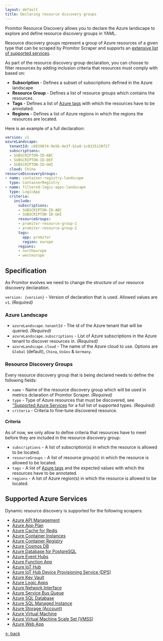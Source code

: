```yaml
---
layout: default
title: Declaring resource discovery groups
---
```


Promitor Resource Discovery allows you to declare the Azure landscape to explore and define resource discovery groups
 in YAML.

Resource discovery groups represent a group of Azure resources of a given type that can be scraped by Promitor Scraper
 and supports an [extensive list of supported services](#supported-azure-services).

As part of the resource discovery group declaration, you can choose to filter resources by adding inclusion criteria
 that resources must comply with based on:

- **Subscription** - Defines a subset of subscriptions defined in the Azure landscape
- **Resource Group** - Defines a list of resource groups which contains the resources.
- **Tags** - Defines a list of [Azure tags](https://docs.microsoft.com/en-us/azure/azure-resource-manager/management/tag-resources)
 with which the resources have to be annotated.
- **Regions** - Defines a list of Azure regions in which the regions the resources are located.

Here is an example of a full declaration:

```yaml
version: v1
azureLandscape:
  tenantId: c8819874-9e56-4e3f-b1a8-1c0325138f27
  subscriptions:
  - SUBSCRIPTON-ID-ABC
  - SUBSCRIPTON-ID-DEF
  - SUBSCRIPTON-ID-GHI
  cloud: China
resourceDiscoveryGroups:
- name: container-registry-landscape
  type: ContainerRegistry
- name: filtered-logic-apps-landscape
  type: LogicApp
  criteria:
    include:
      subscriptions:
      - SUBSCRIPTON-ID-ABC
      - SUBSCRIPTON-ID-GHI
      resourceGroups:
      - promitor-resource-group-1
      - promitor-resource-group-2
      tags:
        app: promitor
        region: europe
      regions:
      - northeurope
      - westeurope
```

## Specification

As Promitor evolves we need to change the structure of our resource discovery declaration.

`version: {version}` - Version of declaration that is used. Allowed
values are `v1`. *(Required)*

### Azure Landscape

- `azureLandscape.tenantId` - The id of the Azure tenant that will be queried. *(Required)*
- `azureLandscape.subscriptions` - List of Azure subscriptions in the Azure tenant to discover resources in. *(Required)*
- `azureLandscape.cloud` - The name of the Azure cloud to use. Options are `Global` (default), `China`, `UsGov` & `Germany`.

### Resource Discovery Groups

Every resource discovery group that is being declared needs to define the following fields:

- `name` - Name of the resource discovery group which will be used in metrics dclaration of Promitor Scraper. *(Required)*
- `type` - Type of Azure resources that must be discovered, see ["Supported Azure Services](#supported-azure-services)
 for a full list of supported types. *(Required)*
- `criteria` - Criteria to fine-tune discovered resource.

#### Criteria

As of now, we only allow to define criteria that resources have to meet before they are included in the resource
 discovery group:

- `subscriptions` - A list of subscription(s) in which the resource is allowed to be located.
- `resourceGroups` - A list of resource group(s) in which the resource is allowed to be located.
- `tags` - A list of [Azure tags](https://docs.microsoft.com/en-us/azure/azure-resource-manager/management/tag-resources)
 and the expected values with which the resources have to be annotated.
- `regions` - A list of Azure region(s) in which the resource is allowed to be located.

## Supported Azure Services

Dynamic resource discovery is supported for the following scrapers:

- [Azure API Management](metrics/api-management)
- [Azure App Plan](metrics/app-plan)
- [Azure Cache for Redis](metrics/redis-cache)
- [Azure Container Instances](metrics/container-instances)
- [Azure Container Registry](metrics/container-registry)
- [Azure Cosmos DB](metrics/cosmos-db)
- [Azure Database for PostgreSQL](metrics/postgresql)
- [Azure Event Hubs](metrics/event-hubs)
- [Azure Function App](metrics/function-app)
- [Azure IoT Hub](metrics/iot-hub)
- [Azure IoT Hub Device Provisioning Service (DPS)](metrics/iot-hub-device-provisioning-service)
- [Azure Key Vault](metrics/key-vault)
- [Azure Logic Apps](metrics/logic-apps)
- [Azure Network Interface](metrics/network-interface)
- [Azure Service Bus Queue](metrics/service-bus-queue)
- [Azure SQL Database](metrics/sql-database)
- [Azure SQL Managed Instance](metrics/sql-managed-instance)
- [Azure Storage (Account)](metrics/storage-account)
- [Azure Virtual Machine](metrics/virtual-machine)
- [Azure Virtual Machine Scale Set (VMSS)](metrics/virtual-machine-scale-set)
- [Azure Web App](metrics/web-app)

[&larr; back](/)
